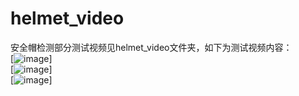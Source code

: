 # helmet_video
安全帽检测部分测试视频见helmet_video文件夹，如下为测试视频内容：     
[![image](https://github.com/jianlelestyle/helmet_video/blob/master/helmet_video/1.gif)]     
[![image](https://github.com/jianlelestyle/helmet_video/blob/master/helmet_video/2.gif)]     
[![image](https://github.com/jianlelestyle/helmet_video/blob/master/helmet_video/3.gif)]     
